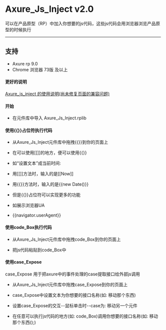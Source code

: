 # Axure_Js_Inject v2.0
可以在产品原型（RP）中加入你想要的js代码，这些js代码会用浏览器浏览产品原型的时候执行

---


## 支持

- Axure rp 9.0 
- Chrome 浏览器 73版 及以上

#### 更好的说明

[Axure_js_inject 的使用说明(尚未修复页面的兼容问题)](https://cxwithyxy.gitee.io/axure_js_inject/#g=1&p=axure_js_inject____&c=1)

#### 开始

- 在元件库中导入 Axure_Js_Inject.rplib

#### 使用{{}}占位符执行代码

- 从Axure_Js_Inject元件库中拖拽{{}}到你的页面上

- 在可以使用[[]]的地方，便可以使用{{}}

- 如“设置文本”成当前时间:

- 用[[]]方法时，输入的是[[Now]]

- 用{{}}方法时，输入的是{{new Date()}}

- 但是{{}}占位符可以实现更多的功能

- 如展示浏览器UA

- {{navigator.userAgent}}

#### 使用code_Box执行代码

- 从Axure_Js_Inject元件库中拖拽code_Box到你的页面上

- 把js代码粘贴到code_Box中

#### 使用case_Expose

case_Expose 用于把axure中的事件处理的case提取接口给外部js调用

- 从Axure_Js_Inject元件库中拖拽case_Expose到你的页面上

- case_Expose中设置文本为你想要的接口名称(如: 移动那个东西)

- 设置case_Expose的交互--鼠标单击时--case为: 移动另一个元件

- 在任意可以执行js代码的地方(如: code_Box)调用你想要的接口名称(如: 移动那个东西();)


